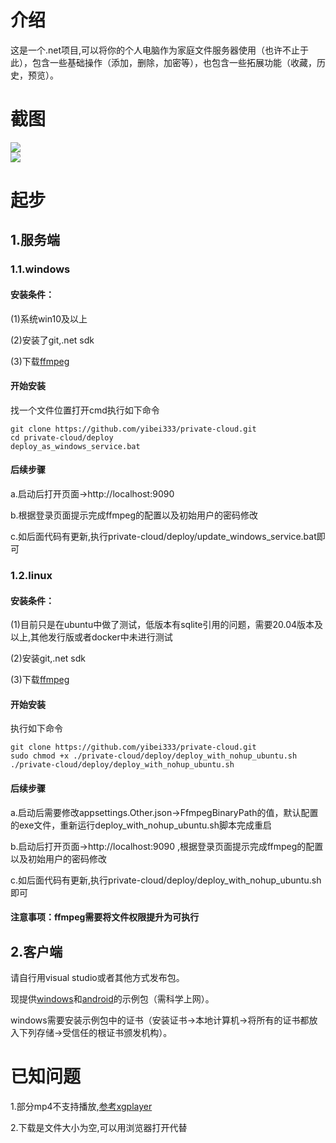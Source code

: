# 介绍
这是一个.net项目,可以将你的个人电脑作为家庭文件服务器使用（也许不止于此），包含一些基础操作（添加，删除，加密等），也包含一些拓展功能（收藏，历史，预览）。

# 截图
<img src="https://github.com/yibei333/private-cloud-release-demo1.0/blob/main/screenshot/desktop.gif?raw=true">
<br>
<img src="https://github.com/yibei333/private-cloud-release-demo1.0/blob/main/screenshot/mobile.gif?raw=true">

# 起步

## 1.服务端

### 1.1.windows
#### 安装条件：
(1)系统win10及以上

(2)安装了git,.net sdk

(3)下载[ffmpeg](https://github.com/BtbN/FFmpeg-Builds/releases/download/latest/ffmpeg-master-latest-win64-gpl.zip)

#### 开始安装
找一个文件位置打开cmd执行如下命令
```shell
git clone https://github.com/yibei333/private-cloud.git
cd private-cloud/deploy
deploy_as_windows_service.bat
```
#### 后续步骤
a.启动后打开页面->http://localhost:9090

b.根据登录页面提示完成ffmpeg的配置以及初始用户的密码修改

c.如后面代码有更新,执行private-cloud/deploy/update_windows_service.bat即可

### 1.2.linux
#### 安装条件：
(1)目前只是在ubuntu中做了测试，低版本有sqlite引用的问题，需要20.04版本及以上,其他发行版或者docker中未进行测试

(2)安装git,.net sdk

(3)下载[ffmpeg](https://github.com/BtbN/FFmpeg-Builds/releases/download/latest/ffmpeg-master-latest-linux64-gpl.tar.xz)

#### 开始安装
执行如下命令
```shell
git clone https://github.com/yibei333/private-cloud.git
sudo chmod +x ./private-cloud/deploy/deploy_with_nohup_ubuntu.sh
./private-cloud/deploy/deploy_with_nohup_ubuntu.sh
```
#### 后续步骤
a.启动后需要修改appsettings.Other.json->FfmpegBinaryPath的值，默认配置的exe文件，重新运行deploy_with_nohup_ubuntu.sh脚本完成重启

b.启动后打开页面->http://localhost:9090 ,根据登录页面提示完成ffmpeg的配置以及初始用户的密码修改

c.如后面代码有更新,执行private-cloud/deploy/deploy_with_nohup_ubuntu.sh即可

#### 注意事项：ffmpeg需要将文件权限提升为可执行

## 2.客户端
请自行用visual studio或者其他方式发布包。

现提供[windows](https://github.com/yibei333/private-cloud-release-demo1.0/raw/main/windows/PrivateCloud.Maui_1.0.0.0_x64.zip)和[android](https://github.com/yibei333/private-cloud-release-demo1.0/raw/main/android/com.yibei.privatecloud.1.0.0.apk)的示例包（需科学上网）。

windows需要安装示例包中的证书（安装证书->本地计算机->将所有的证书都放入下列存储->受信任的根证书颁发机构）。

# 已知问题

1.部分mp4不支持播放,[参考xgplayer](https://v3.h5player.bytedance.com/guide/extends/about_format.html)

2.下载是文件大小为空,可以用浏览器打开代替